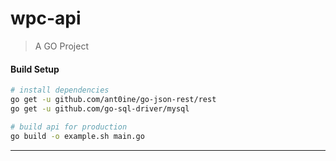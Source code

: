 # wpc-api

> A GO Project

#### Build Setup

``` bash
# install dependencies
go get -u github.com/ant0ine/go-json-rest/rest
go get -u github.com/go-sql-driver/mysql

# build api for production
go build -o example.sh main.go

```

---
